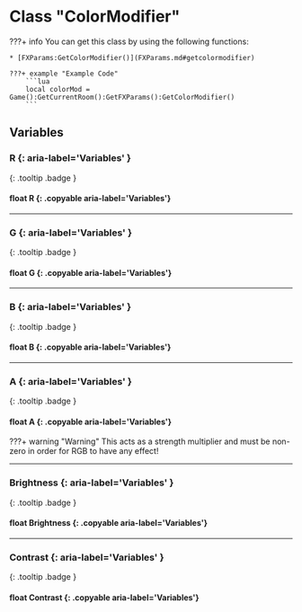 # Class "ColorModifier"

???+ info
    You can get this class by using the following functions:

    * [FXParams:GetColorModifier()](FXParams.md#getcolormodifier)

    ???+ example "Example Code"
        ```lua
        local colorMod = Game():GetCurrentRoom():GetFXParams():GetColorModifier()
        ```

## Variables
### R {: aria-label='Variables' }
[ ](#){: .tooltip .badge }
#### float R {: .copyable aria-label='Variables'}


___
### G {: aria-label='Variables' }
[ ](#){: .tooltip .badge }
#### float G {: .copyable aria-label='Variables'}

___
### B {: aria-label='Variables' }
[ ](#){: .tooltip .badge }
#### float B {: .copyable aria-label='Variables'}

___
### A {: aria-label='Variables' }
[ ](#){: .tooltip .badge }
#### float A {: .copyable aria-label='Variables'}
???+ warning "Warning"
    This acts as a strength multiplier and must be non-zero in order for RGB to have any effect!
___
### Brightness {: aria-label='Variables' }
[ ](#){: .tooltip .badge }
#### float Brightness {: .copyable aria-label='Variables'}

___
### Contrast {: aria-label='Variables' }
[ ](#){: .tooltip .badge }
#### float Contrast {: .copyable aria-label='Variables'}
